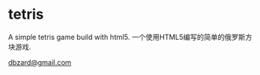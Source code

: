 tetris
=============

A simple tetris game build with html5. 一个使用HTML5编写的简单的俄罗斯方块游戏.

dbzard@gmail.com